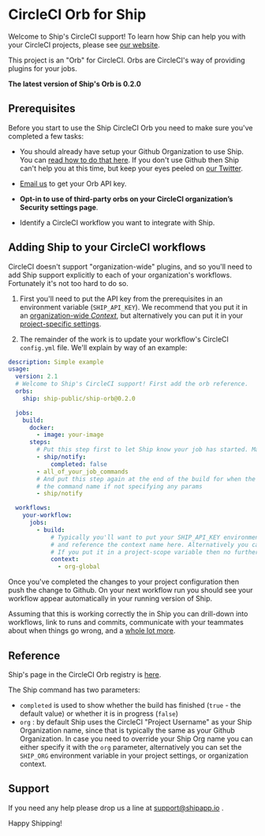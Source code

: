 # CircleCI Orb for Ship

Welcome to Ship's CircleCI support! To
learn how Ship can help you with your CircleCI projects, please
see [our website](https://www.shipapp.io/integrations/circleci).

This project is an "Orb" for CircleCI. Orbs are CircleCI's way of providing plugins for your jobs.

**The latest version of Ship's Orb is 0.2.0**

## Prerequisites

Before you start to use the Ship CircleCI Orb you need to make sure you've completed a few tasks:

* You should already have setup your Github Organization to use Ship. You can [read how to do that here](https://www.shipapp.io/user-guide/#github).
  If you don't use Github then Ship can't help you at this time, but keep your eyes peeled 
  on [our Twitter](https://twitter.com/shipapp_).
 
* [Email us](mailto:hello@shipapp.io) to get your Orb API key.

* **Opt-in to use of third-party orbs on your CircleCI organization’s Security settings page**. 

* Identify a CircleCI workflow you want to integrate with Ship.

## Adding Ship to your CircleCI workflows

CircleCI doesn't support "organization-wide" plugins, and so you'll need to add Ship support explicitly
to each of your organization's workflows. Fortunately it's not too hard to do so.

1. First you'll need to put the API key from the prerequisites in an environment variable (`SHIP_API_KEY`). We recommend that 
you put it in an [organization-wide _Context_](https://circleci.com/docs/2.0/contexts/), but alternatively
   you can put it in your [project-specific settings](https://circleci.com/docs/2.0/env-vars/#setting-an-environment-variable-in-a-project).
   
1. The remainder of the work is to update your workflow's CircleCI `config.yml` file. We'll explain by way of an example:

```yaml
description: Simple example
usage:
  version: 2.1
  # Welcome to Ship's CircleCI support! First add the orb reference.
  orbs:
    ship: ship-public/ship-orb@0.2.0

  jobs:
    build:
      docker:
        - image: your-image
      steps:
        # Put this step first to let Ship know your job has started. Make sure to set the "completed" flag to false
        - ship/notify:
            completed: false
        - all_of_your_job_commands
        # And put this step again at the end of the build for when the run is complete - note no ':' at the end of 
        # the command name if not specifying any params
        - ship/notify

  workflows:
    your-workflow:
      jobs:
        - build:
            # Typically you'll want to put your SHIP_API_KEY environment variable in a CircleCI Context,
            # and reference the context name here. Alternatively you can use a project-scope environment variable.
            # If you put it in a project-scope variable then no further change is needed to your project config file.
            context:
              - org-global
```

Once you've completed the changes to your project configuration then push the change to Github. On your next 
workflow run you should see your workflow appear automatically in your running version of Ship.

Assuming that this is working correctly the in Ship you can drill-down into workflows, link to runs and commits, 
communicate with your teammates about when things go wrong, and a [whole lot more](https://www.shipapp.io/features).

## Reference

Ship's page in the CircleCI Orb registry is [here](https://circleci.com/developer/orbs/orb/ship-public/ship-orb).

The Ship command has two parameters:

* `completed` is used to show whether the build has finished (`true` - the default value) or whether it is in
  progress (`false`)
* `org` : by default Ship uses the CircleCI "Project Username" as your Ship Organization name,
  since that is typically the same as your Github Organization. In case you need to override
  your Ship Org name you can either specify it with the `org` parameter, alternatively
  you can set the `SHIP_ORG` environment variable in your project settings, or organization context.

## Support

If you need any help please drop us a line at [support@shipapp.io](mailto:support@shipapp.io) .

Happy Shipping!
